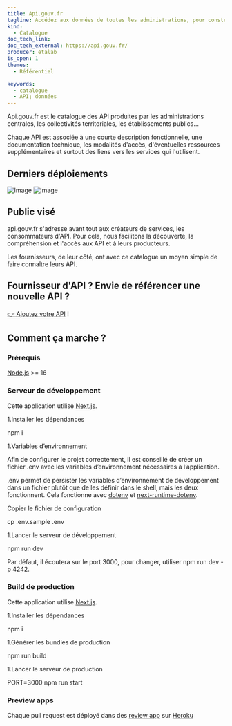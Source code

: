 ```yaml
---
title: Api.gouv.fr
tagline: Accédez aux données de toutes les administrations, pour construire des services innovants
kind:
  - Catalogue
doc_tech_link:
doc_tech_external: https://api.gouv.fr/
producer: etalab
is_open: 1
themes:
  - Référentiel

keywords:
  - catalogue
  - API; données
---
```


Api.gouv.fr est le catalogue des API produites par les administrations centrales, les collectivités territoriales, les établissements publics…

Chaque API est associée à une courte description fonctionnelle, une documentation technique, les modalités d'accès, d'éventuelles ressources supplémentaires et surtout des liens vers les services qui l'utilisent.

## Derniers déploiements

![Image](/images/guides/apigouvfr_1.png)
![Image](/images/guides/apigouvfr_2.png)

## Public visé

api.gouv.fr s'adresse avant tout aux créateurs de services, les consommateurs d'API. Pour cela, nous facilitons la découverte, la compréhension et l'accès aux API et à leurs producteurs.

Les fournisseurs, de leur côté, ont avec ce catalogue un moyen simple de faire connaître leurs API.

## Fournisseur d'API ? Envie de référencer une nouvelle API ?

[👉 Ajoutez votre API](https://api.gouv.fr/nouvelle-api) !

## Comment ça marche ?

### Prérequis

[Node.js](https://nodejs.org/en/) >= 16

### Serveur de développement

Cette application utilise [Next.js](https://github.com/zeit/next.js).

1.Installer les dépendances

npm i

1.Variables d’environnement

Afin de configurer le projet correctement, il est conseillé de créer un fichier .env avec les variables d’environnement nécessaires à l’application.

.env permet de persister les variables d’environnement de développement dans un fichier plutôt que de les définir dans le shell, mais les deux fonctionnent. Cela fonctionne avec [dotenv](https://github.com/motdotla/dotenv) et [next-runtime-dotenv](https://github.com/tusbar/next-runtime-dotenv).

Copier le fichier de configuration

cp .env.sample .env

1.Lancer le serveur de développement

npm run dev

Par défaut, il écoutera sur le port 3000, pour changer, utiliser npm run dev -p 4242.

### Build de production

Cette application utilise [Next.js](https://github.com/zeit/next.js).

1.Installer les dépendances

npm i

1.Générer les bundles de production

npm run build

1.Lancer le serveur de production

PORT=3000 npm run start

### Preview apps

Chaque pull request est déployé dans des [review app](https://devcenter.heroku.com/articles/github-integration-review-apps) sur [Heroku](https://dashboard.heroku.com/)
